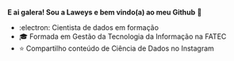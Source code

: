 **E ai galera! Sou a Laweys e bem vindo(a) ao meu Github** 👋

- :electron:  Cientista de dados em formação    
- 🎓 Formada em Gestão da Tecnologia da Informação na FATEC  
- ⭐ Compartilho conteúdo de Ciência de Dados no Instagram  

<!---
laysales/laysales is a ✨ special ✨ repository because its `README.md` (this file) appears on your GitHub profile.
You can click the Preview link to take a look at your changes.
--->
